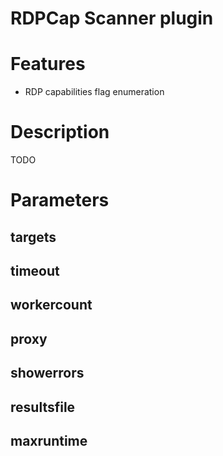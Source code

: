 # RDPCap Scanner plugin

# Features
- RDP capabilities flag enumeration

# Description
TODO

# Parameters
## targets
## timeout
## workercount
## proxy
## showerrors
## resultsfile
## maxruntime
